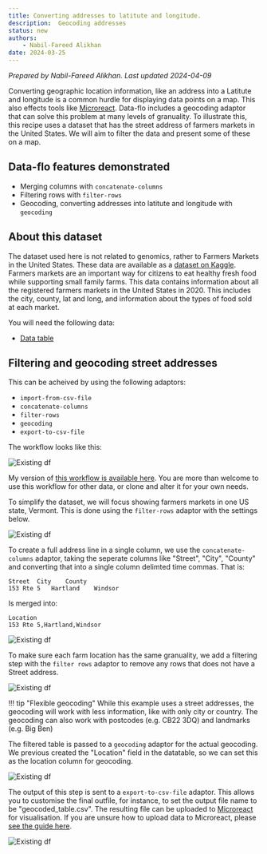 ```yaml
---
title: Converting addresses to latitute and longitude.
description:  Geocoding addresses 
status: new
authors:
    - Nabil-Fareed Alikhan
date: 2024-03-25
---
```

*Prepared by Nabil-Fareed Alikhan. Last updated 2024-04-09*

Converting geographic location information, like an address into a Latitute and longitude is a common hurdle for displaying data points on a map. This also effects tools like [Microreact](https://microreact.org/). Data-flo includes a geocoding adaptor that 
can solve this problem at many levels of granuality. To illustrate this, this recipe uses a dataset that has the street address of farmers markets in the United States. We will aim to filter the data and present some of these on a map.

## Data-flo features demonstrated

* Merging columns with `concatenate-columns`
* Filtering rows with `filter-rows`
* Geocoding, converting addresses into latitute and longitude with `geocoding`  

## About this dataset 

The dataset used here is not related to genomics, rather to Farmers Markets in the United States. These data are available as a [dataset on Kaggle](https://www.kaggle.com/datasets/madeleineferguson/farmers-markets-in-the-united-states). 
Farmers markets are an important way for citizens to eat healthy fresh food while supporting small family farms. This data contains information about all the registered farmers markets in the United States in 2020. This includes the city, county, lat and long, and information about the types of food sold at each market. 

You will need the following data: 

* [Data table](geocoding/farmers_markets_from_usda.csv)

## Filtering and geocoding street addresses

This can be acheived by using the following adaptors:

* `import-from-csv-file` 
* `concatenate-columns`
* `filter-rows`
* `geocoding` 
* `export-to-csv-file` 

The workflow looks like this: 

![Existing df](./geocoding/workflow.png)

My version of [this workflow is available here](https://next.data-flo.io/run/5of1AvDj64QjP6RjFD1rsU-filter-and-geocode-example). You are more than welcome to use this workflow for other data, or clone and alter it for your own needs.

To simplify the dataset, we will focus showing farmers markets in one US state, Vermont. This is done using the `filter-rows` adaptor with the settings below. 

![Existing df](./geocoding/filtering-state.png)

To create a full address line in a single column, we use the `concatenate-columns` adaptor, taking the seperate columns like "Street", "City", "County" and converting that into a single column delimted time commas. That is: 

```
Street  City    County
153 Rte 5   Hartland    Windsor
```

Is merged into:

```
Location
153 Rte 5,Hartland,Windsor
```


![Existing df](./geocoding/merging-columns.png)

To make sure each farm location has the same granuality, we add a filtering step with the `filter rows` adaptor to remove any rows that does not have a Street address.

![Existing df](./geocoding/filtering-street.png)

!!! tip "Flexible geocoding"
    While this example uses a street addresses, the geocoding will work with less information, like with only city or country. The geocoding can also work with postcodes (e.g. CB22 3DQ) and landmarks (e.g. Big Ben)

The filtered table is passed to a `geocoding` adaptor for the actual geocoding. We previous created the "Location" field in the datatable, so we can set this as the location column for geocoding.

![Existing df](./geocoding/geocoding.png)

The output of this step is sent to a `export-to-csv-file` adaptor. This allows you to customise the final outfile, for instance, to set the output file name to be "geocoded_table.csv". The resulting file can be uploaded to [Microreact](https://microreact.org/upload) for visualisation. If you are unsure how to upload data to Microreact, please [see the guide here](https://microreact-cookbook.netlify.app/basic-upload/). 

![Existing df](./geocoding/microreact-map.png)

